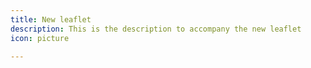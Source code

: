 ```yaml
---
title: New leaflet
description: This is the description to accompany the new leaflet
icon: picture

---
```

